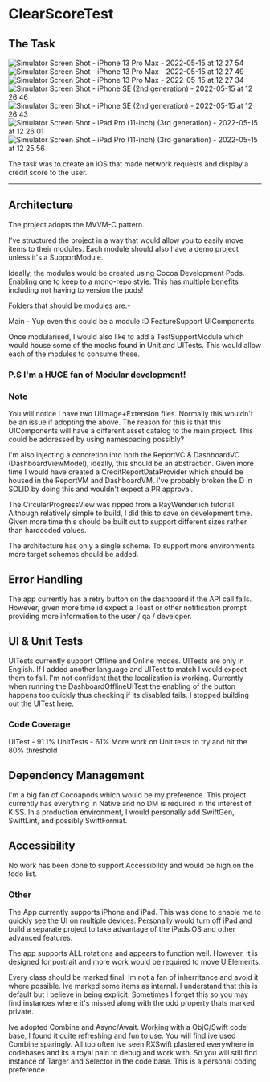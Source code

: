 # ClearScoreTest

## The Task
![Simulator Screen Shot - iPhone 13 Pro Max - 2022-05-15 at 12 27 54](https://user-images.githubusercontent.com/1189000/168473559-cb98032f-5d1a-4f41-8b4e-fb6d3cb005c2.png)
![Simulator Screen Shot - iPhone 13 Pro Max - 2022-05-15 at 12 27 49](https://user-images.githubusercontent.com/1189000/168473567-41c8d91c-ece8-460b-8bd3-442767153925.png)
![Simulator Screen Shot - iPhone 13 Pro Max - 2022-05-15 at 12 27 34](https://user-images.githubusercontent.com/1189000/168473568-f71a2a3b-1695-4ebf-a23d-160094cb0898.png)
![Simulator Screen Shot - iPhone SE (2nd generation) - 2022-05-15 at 12 26 46](https://user-images.githubusercontent.com/1189000/168473569-fa59c737-6836-4f94-b514-7c1dcdeb4b10.png)
![Simulator Screen Shot - iPhone SE (2nd generation) - 2022-05-15 at 12 26 43](https://user-images.githubusercontent.com/1189000/168473571-a0af9f9a-37d8-4813-826e-b5236eee5104.png)
![Simulator Screen Shot - iPad Pro (11-inch) (3rd generation) - 2022-05-15 at 12 26 01](https://user-images.githubusercontent.com/1189000/168473573-5cce408b-8337-44ae-bb19-164226a0ed2d.png)
![Simulator Screen Shot - iPad Pro (11-inch) (3rd generation) - 2022-05-15 at 12 25 56](https://user-images.githubusercontent.com/1189000/168473574-7ca026da-e75c-47f9-8282-a710d3f30640.png)

The task was to create an iOS that made network requests and display a credit score to the user.

* * * * *


## Architecture

The project adopts the MVVM-C pattern.

I've structured the project in a way that would allow you to easily move items to their modules. 
Each module should also have a demo project unless it's a SupportModule.

Ideally, the modules would be created using Cocoa Development Pods. Enabling one to keep to a mono-repo style. This has multiple benefits including not having
to version the pods!

Folders that should be modules are:-

Main - Yup even this could be a module :D
FeatureSupport
UIComponents

Once modularised, I would also like to add a TestSupportModule which would house some of the mocks found in Unit and UITests. This would allow each of the modules
to consume these.

### P.S I'm a HUGE fan of Modular development!

### Note
You will notice I have two UIImage+Extension files. Normally this wouldn't be an issue if adopting the above. The reason for this is that this
UIComponents will have a different asset catalog to the main project. This could be addressed by using namespacing possibly?

I'm also injecting a concretion into both the ReportVC & DashboardVC (DashboardViewModel), ideally, this should be an abstraction. 
Given more time I would have created a CreditReportDataProvider which should be housed in the ReportVM and DashboardVM. 
I've probably broken the D in SOLID by doing this and wouldn't expect a PR approval.

The CircularProgressView was ripped from a RayWenderlich tutorial. Although relatively simple to build, I did this to save on development time.
Given more time this should be built out to support different sizes rather than hardcoded values.

The architecture has only a single scheme. To support more environments more target schemes should be added.

## Error Handling
The app currently has a retry button on the dashboard if the API call fails. However, given more time id expect a Toast or other notification prompt providing more
information to the user / qa / developer. 

## UI & Unit Tests
UITests currently support Offline and Online modes.
UITests are only in English. If I added another language and UITest to match I would expect them to fail. I'm not confident that the localization is working.
Currently when running the DashboardOfflineUITest the enabling of the button happens too quickly thus checking if its disabled fails. I stopped building out the UITest here.

### Code Coverage
UITest - 91.1%
UnitTests - 61%
More work on Unit tests to try and hit the 80% threshold

## Dependency Management
I'm a big fan of Cocoapods which would be my preference. This project currently has everything in Native and no DM is required in the interest of KISS.
In a production environment, I would personally add SwiftGen, SwiftLint, and possibly SwiftFormat.

## Accessibility
No work has been done to support Accessibility and would be high on the todo list.


### Other
The App currently supports iPhone and iPad. This was done to enable me to quickly see the UI on multiple devices. Personally would turn off iPad and
build a separate project to take advantage of the iPads OS and other advanced features.

The app supports ALL rotations and appears to function well. However, it is designed for portrait and more work would be required to move UIElements.

Every class should be marked final. Im not a fan of inherritance and avoid it where possible.
Ive marked some items as internal. I understand that this is default but I believe in being explicit. Sometimes I forget this so you may find instances where it's missed along with the odd property thats marked private.

Ive adopted Combine and Async/Await. Working with a ObjC/Swift code base, I found it quite refreshing and fun to use. You will find ive used Combine sparingly. 
All too often ive seen RXSwift plastered everywhere in codebases and its a royal pain to debug and work with. So you will still find instance of Targer and Selector in the code base. This is a personal coding preference.
